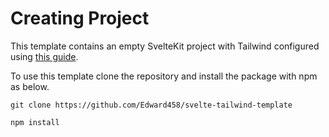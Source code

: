 # Creating Project
This template contains an empty SvelteKit project with Tailwind configured using [this guide](https://tailwindcss.com/docs/guides/sveltekit).

To use this template clone the repository and install the package with npm as below.

```
git clone https://github.com/Edward458/svelte-tailwind-template
```

```
npm install
```

